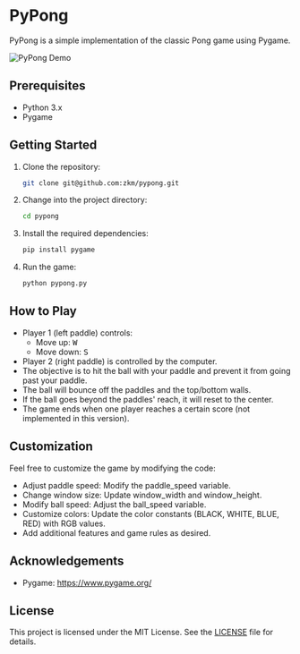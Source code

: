 # PyPong

PyPong is a simple implementation of the classic Pong game using Pygame.

![PyPong Demo](demo.gif)

## Prerequisites

- Python 3.x
- Pygame

## Getting Started

1. Clone the repository:

   ```bash
   git clone git@github.com:zkm/pypong.git

2. Change into the project directory:

   ```bash
   cd pypong

3. Install the required dependencies:

   ```bash
   pip install pygame

4. Run the game:

   ```bash
   python pypong.py

## How to Play
- Player 1 (left paddle) controls:
  - Move up: <kbd>W</kbd>
  - Move down: <kbd>S</kbd>
- Player 2 (right paddle) is controlled by the computer.
- The objective is to hit the ball with your paddle and prevent it from going past your paddle.
- The ball will bounce off the paddles and the top/bottom walls.
- If the ball goes beyond the paddles' reach, it will reset to the center.
- The game ends when one player reaches a certain score (not implemented in this version).

## Customization
Feel free to customize the game by modifying the code:

- Adjust paddle speed: Modify the paddle_speed variable.
- Change window size: Update window_width and window_height.
- Modify ball speed: Adjust the ball_speed variable.
- Customize colors: Update the color constants (BLACK, WHITE, BLUE, RED) with RGB values.
- Add additional features and game rules as desired.

## Acknowledgements
- Pygame: https://www.pygame.org/

## License
This project is licensed under the MIT License. See the [LICENSE](LICENSE)  file for details.
